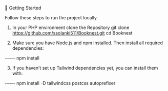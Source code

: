 🚀 Getting Started

Follow these steps to run the project locally.

1. In your PHP environment clone the Repository git clone https://github.com/ssolanki511/Booknest.git cd Booknest

2. Make sure you have Node.js and npm installed. Then install all required dependencies:

----- npm install

3. If you haven’t set up Tailwind dependencies yet, you can install them with:

----- npm install -D tailwindcss postcss autoprefixer
